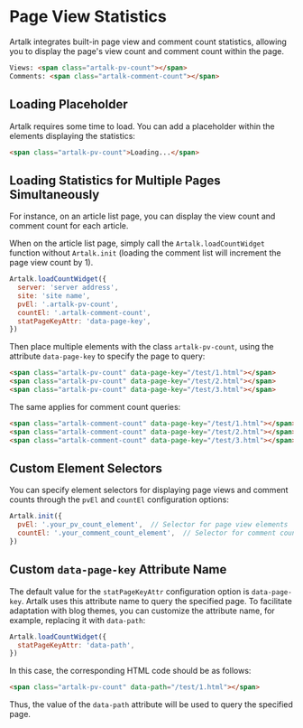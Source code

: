 # Page View Statistics

Artalk integrates built-in page view and comment count statistics, allowing you to display the page's view count and comment count within the page.

```html
Views: <span class="artalk-pv-count"></span>
Comments: <span class="artalk-comment-count"></span>
```

## Loading Placeholder

Artalk requires some time to load. You can add a placeholder within the elements displaying the statistics:

```html
<span class="artalk-pv-count">Loading...</span>
```

## Loading Statistics for Multiple Pages Simultaneously

For instance, on an article list page, you can display the view count and comment count for each article.

When on the article list page, simply call the `Artalk.loadCountWidget` function without `Artalk.init` (loading the comment list will increment the page view count by 1).

<!-- prettier-ignore-start -->

```js
Artalk.loadCountWidget({
  server: 'server address',
  site: 'site name',
  pvEl: '.artalk-pv-count',
  countEl: '.artalk-comment-count',
  statPageKeyAttr: 'data-page-key',
})
```

<!-- prettier-ignore-end -->

Then place multiple elements with the class `artalk-pv-count`, using the attribute `data-page-key` to specify the page to query:

```html
<span class="artalk-pv-count" data-page-key="/test/1.html"></span>
<span class="artalk-pv-count" data-page-key="/test/2.html"></span>
<span class="artalk-pv-count" data-page-key="/test/3.html"></span>
```

The same applies for comment count queries:

```html
<span class="artalk-comment-count" data-page-key="/test/1.html"></span>
<span class="artalk-comment-count" data-page-key="/test/2.html"></span>
<span class="artalk-comment-count" data-page-key="/test/3.html"></span>
```

## Custom Element Selectors

You can specify element selectors for displaying page views and comment counts through the `pvEl` and `countEl` configuration options:

```js
Artalk.init({
  pvEl: '.your_pv_count_element',  // Selector for page view elements
  countEl: '.your_comment_count_element',  // Selector for comment count elements
})
```

## Custom `data-page-key` Attribute Name

The default value for the `statPageKeyAttr` configuration option is `data-page-key`. Artalk uses this attribute name to query the specified page. To facilitate adaptation with blog themes, you can customize the attribute name, for example, replacing it with `data-path`:

```js
Artalk.loadCountWidget({
  statPageKeyAttr: 'data-path',
})
```

In this case, the corresponding HTML code should be as follows:

```html
<span class="artalk-pv-count" data-path="/test/1.html"></span>
```

Thus, the value of the `data-path` attribute will be used to query the specified page.

